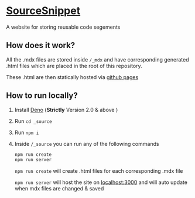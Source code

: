# [SourceSnippet](https://sourcesnippet.github.io/)

A website for storing reusable code segements

## How does it work?

All the .mdx files are stored inside `/_mdx` and have corresponding generated .html files which are placed in the root of this repository.

These .html are then statically hosted via [github pages](https://pages.github.com/)

## How to run locally?

1. Install [Deno](https://deno.com/) (**Strictly** Version 2.0 & above )
2. Run `cd _source`  
3. Run `npm i`
4. Inside `/_source` you can run any of the following commands

   ```bash
   npm run create
   npm run server
   ```

   `npm run create` will create .html files for each corresponding .mdx file

   `npm run server` will host the site on [localhost:3000](http://localhost:3000/) and will auto update when mdx files are changed & saved